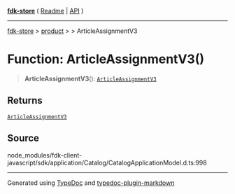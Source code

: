 [**fdk-store**](../../../README.md) ( [Readme](../../../README.md) \| [API](../../../API.md) )

---

[fdk-store](../../../API.md) > [product](../../README.md) > [<internal>](../README.md) > ArticleAssignmentV3

# Function: ArticleAssignmentV3()

> **ArticleAssignmentV3**(): [`ArticleAssignmentV3`](../type-aliases/type-alias.ArticleAssignmentV3.md)

## Returns

[`ArticleAssignmentV3`](../type-aliases/type-alias.ArticleAssignmentV3.md)

## Source

node_modules/fdk-client-javascript/sdk/application/Catalog/CatalogApplicationModel.d.ts:998

---

Generated using [TypeDoc](https://typedoc.org/) and [typedoc-plugin-markdown](https://www.npmjs.com/package/typedoc-plugin-markdown)
